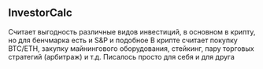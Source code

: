 ## InvestorCalc

Считает выгодность различные видов инвестиций, в основном в крипту, но для бенчмарка есть и S&P и подобное
В крипте считает покупку BTC/ETH, закупку майнингового оборудования, стейкинг, пару торговых стратегий (арбитраж) и т.д.
Писалось просто для себя и для друга
